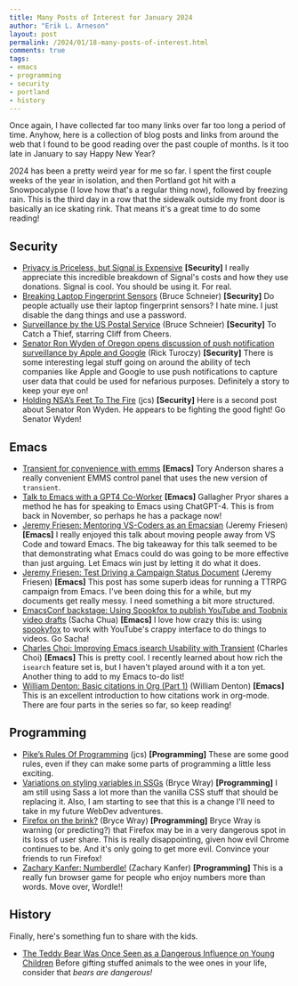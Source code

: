 ```yaml
---
title: Many Posts of Interest for January 2024
author: "Erik L. Arneson"
layout: post
permalink: /2024/01/18-many-posts-of-interest.html
comments: true
tags:
- emacs
- programming
- security
- portland
- history
---
```


Once again, I have collected far too many links over far too long a period of time. Anyhow, here is a collection of blog posts and links from around the web that I found to be good reading over the past couple of months. Is it too late in January to say Happy New Year?
<!--more-->

2024 has been a pretty weird year for me so far. I spent the first couple weeks of the year in isolation, and then Portland got hit with a Snowpocalypse (I love how that's a regular thing now), followed by freezing rain. This is the third day in a row that the sidewalk outside my front door is basically an ice skating rink. That means it's a great time to do some reading!

## Security

-   [Privacy is Priceless, but Signal is Expensive](https://signal.org/blog/signal-is-expensive/) **[Security]**
    I really appreciate this incredible breakdown of Signal's costs and how they use donations. Signal
    is cool. You should be using it. For real.
-   [Breaking Laptop Fingerprint Sensors](https://www.schneier.com/blog/archives/2023/11/breaking-laptop-fingerprint-sensors.html) (Bruce Schneier) **[Security]**
    Do people actually use their laptop fingerprint sensors? I hate mine. I just disable the dang
    things and use a password.
-   [Surveillance by the US Postal Service](https://www.schneier.com/blog/archives/2023/12/surveillance-by-the-us-postal-service.html) (Bruce Schneier) **[Security]**
    To Catch a Thief, starring Cliff from Cheers.
-   [Senator Ron Wyden of Oregon opens discussion of push notification surveillance by Apple and Google](https://siliconflorist.com/2023/12/06/senator-ron-wyden-of-oregon-opens-discussion-of-push-notification-surveillance-by-apple-and-google/) (Rick Turoczy) **[Security]**
    There is some interesting legal stuff going on around the ability of tech companies like Apple and Google to use push
    notifications to capture user data that could be used for nefarious purposes. Definitely a story to
    keep your eye on!
-   [Holding NSA’s Feet To The Fire](https://irreal.org/blog/?p=11863) (jcs) **[Security]**
    Here is a second post about Senator Ron Wyden. He appears to be fighting the good fight! Go Senator Wyden!

## Emacs

-   [Transient for convenience with emms](https://tech.toryanderson.com/2023/11/29/transient-for-convenience-with-emms/) **[Emacs]**
    Tory Anderson shares a really convenient EMMS control panel that uses the new version of `transient`.
-   [Talk to Emacs with a GPT4 Co-Worker](https://arrayfire.com/blog/talk-to-emacs-with-a-gpt4-co-worker/) **[Emacs]** Gallagher Pryor shares a method he has for speaking to Emacs using ChatGPT-4. This is from back in November, so perhaps he has a package now!
-   [Jeremy Friesen: Mentoring VS-Coders as an Emacsian](https://takeonrules.com/2023/12/03/mentoring-vs-coders-as-an-emacsian/) (Jeremy Friesen) **[Emacs]**
    I really enjoyed this talk about moving people away from VS Code and toward Emacs. The big takeaway
    for this talk seemed to be that demonstrating what Emacs could do was going to be more effective
    than just arguing. Let Emacs win just by letting it do what it does.
-   [Jeremy Friesen: Test Driving a Campaign Status Document](https://takeonrules.com/2023/12/09/test-driving-a-campaign-status-document/) (Jeremy Friesen) **[Emacs]**
    This post has some superb ideas for running a TTRPG campaign from Emacs. I've been doing this
    for a while, but my documents get really messy. I need something a bit more structured.
-   [EmacsConf backstage: Using Spookfox to publish YouTube and Toobnix video drafts](https://sachachua.com/blog/2023/12/emacsconf-backstage-using-spookfox-to-publish-youtube-and-toobnix-video-drafts/) (Sacha Chua) **[Emacs]**
    I love how crazy this is: using [spookyfox](https://bitspook.in/projects/spookfox/) to work with YouTube's crappy interface to do things to
    videos. Go Sacha!
-   [Charles Choi: Improving Emacs isearch Usability with Transient](http://yummymelon.com/devnull/improving-emacs-isearch-usability-with-transient.html) (Charles Choi) **[Emacs]**
    This is pretty cool. I recently learned about how rich the `isearch` feature set is, but I haven't
    played around with it a ton yet. Another thing to add to my Emacs to-do list!
-   [William Denton: Basic citations in Org (Part 1)](https://www.miskatonic.org/2024/01/08/org-citations-basic/) (William Denton) **[Emacs]**
    This is an excellent introduction to how citations work in org-mode. There are four parts in the series so far, so keep reading!


## Programming
-   [Pike’s Rules Of Programming](https://irreal.org/blog/?p=11796) (jcs) **[Programming]**
    These are some good rules, even if they can make some parts of programming a little less exciting.
-   [Variations on styling variables in SSGs](https://www.brycewray.com/posts/2023/11/variations-styling-variables-ssgs/?utm_campaign=RSS&utm_source=RSS&utm_medium=RSS) (Bryce Wray) **[Programming]**
    I am still using Sass a lot more than the vanilla CSS stuff that should be replacing it. Also, I am
    starting to see that this is a change I'll need to take in my future WebDev adventures.
-   [Firefox on the brink?](https://www.brycewray.com/posts/2023/11/firefox-brink/?utm_campaign=RSS&utm_source=RSS&utm_medium=RSS) (Bryce Wray) **[Programming]**
    Bryce Wray is warning (or predicting?) that Firefox may be in a very dangerous spot in its loss of
    user share. This is really disappointing, given how evil Chrome continues to be. And it's only going to
    get more evil. Convince your friends to run Firefox!
-   [Zachary Kanfer: Numberdle!](https://zck.org/numberdle) (Zachary Kanfer) **[Programming]**
    This is a really fun browser game for people who enjoy numbers more than words. Move over, Wordle!!

## History

Finally, here's something fun to share with the kids.

-   [The Teddy Bear Was Once Seen as a Dangerous Influence on Young Children](https://www.smithsonianmag.com/history/history-teddy-bear-once-seen-dangerous-influence-young-children-180983234/)
    Before gifting stuffed animals to the wee ones in your life, consider that *bears are dangerous!*

